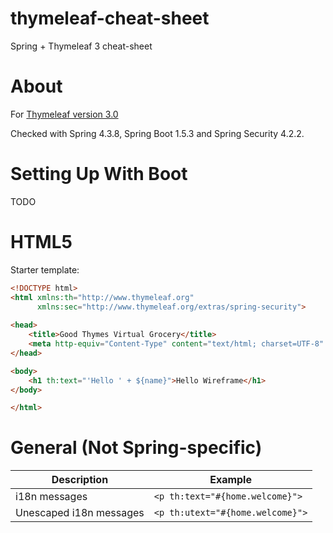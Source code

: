 # thymeleaf-cheat-sheet
Spring + Thymeleaf 3 cheat-sheet

# About
For [Thymeleaf version 3.0](http://www.thymeleaf.org/doc/tutorials/3.0/usingthymeleaf.html)

Checked with Spring 4.3.8, Spring Boot 1.5.3 and Spring Security 4.2.2.

# Setting Up With Boot
TODO

# HTML5

Starter template:

```html
<!DOCTYPE html>
<html xmlns:th="http://www.thymeleaf.org"
      xmlns:sec="http://www.thymeleaf.org/extras/spring-security">
      
<head>
    <title>Good Thymes Virtual Grocery</title>
    <meta http-equiv="Content-Type" content="text/html; charset=UTF-8" />
</head>

<body>
    <h1 th:text="'Hello ' + ${name}">Hello Wireframe</h1>
</body>

</html>
```

# General (Not Spring-specific)

| Description | Example |
|---|---|
| i18n messages | `<p th:text="#{home.welcome}">` |
| Unescaped i18n messages | `<p th:utext="#{home.welcome}">`|
